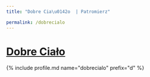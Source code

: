 ```yaml
---
title: "Dobre Cia\u0142o  | Patromierz"

permalink: /dobrecialo
---
```


# [Dobre Ciało ](https://patronite.pl/dobrecialo)

{% include profile.md name="dobrecialo" prefix="d" %}
